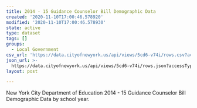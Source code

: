 ```yaml
---
title: 2014 - 15 Guidance Counselor Bill Demographic Data
created: '2020-11-10T17:00:46.578920'
modified: '2020-11-10T17:00:46.578930'
state: active
type: dataset
tags: []
groups:
  - Local Government
csv_url: 'https://data.cityofnewyork.us/api/views/5cd6-v74i/rows.csv?accessType=DOWNLOAD'
json_url: >-
  https://data.cityofnewyork.us/api/views/5cd6-v74i/rows.json?accessType=DOWNLOAD
layout: post

---
```

New York City Department of Education 2014 - 15 Guidance Counselor Bill Demographic Data by school year.
